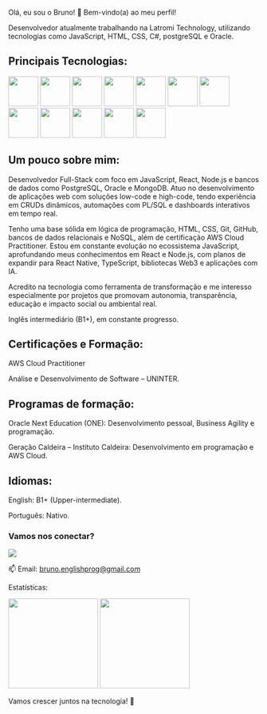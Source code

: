 Olá, eu sou o Bruno! :wave:
Bem-vindo(a) ao meu perfil!

Desenvolvedor atualmente trabalhando na Latromi Technology, utilizando tecnologias como JavaScript, HTML, CSS, C#, postgreSQL e Oracle.

## Principais Tecnologias:

<div> <img src="https://cdn.jsdelivr.net/gh/devicons/devicon/icons/javascript/javascript-plain.svg" width="60" height="60"/> <img src="https://cdn.jsdelivr.net/gh/devicons/devicon/icons/typescript/typescript-plain.svg" width="60" height="60"/> <img src="https://cdn.jsdelivr.net/gh/devicons/devicon/icons/react/react-original-wordmark.svg" width="60" height="60"/> <img src="https://cdn.jsdelivr.net/gh/devicons/devicon/icons/nodejs/nodejs-plain-wordmark.svg" width="60" height="60"/> <img src="https://cdn.jsdelivr.net/gh/devicons/devicon/icons/html5/html5-plain-wordmark.svg" width="60" height="60"/> <img src="https://cdn.jsdelivr.net/gh/devicons/devicon/icons/css3/css3-plain-wordmark.svg" width="60" height="60"/> <img src="https://cdn.jsdelivr.net/gh/devicons/devicon@latest/icons/csharp/csharp-original.svg" width="60" height="60"/> <img src="https://cdn.jsdelivr.net/gh/devicons/devicon/icons/postgresql/postgresql-plain-wordmark.svg" width="60" height="60"/> <img src="https://cdn.jsdelivr.net/gh/devicons/devicon@latest/icons/mongodb/mongodb-plain-wordmark.svg" width="60" height="60"/> <img src="https://cdn.jsdelivr.net/gh/devicons/devicon/icons/git/git-plain-wordmark.svg" width="60" height="60"/> <img src="https://cdn.jsdelivr.net/gh/devicons/devicon@latest/icons/amazonwebservices/amazonwebservices-plain-wordmark.svg" width="60" height="60"/> <img src="https://cdn.jsdelivr.net/gh/devicons/devicon@latest/icons/tensorflow/tensorflow-original.svg" width="60" height="60"/> </div>

## Um pouco sobre mim:

Desenvolvedor Full-Stack com foco em JavaScript, React, Node.js e bancos de dados como PostgreSQL, Oracle e MongoDB. Atuo no desenvolvimento de aplicações web com soluções low-code e high-code, tendo experiência em CRUDs dinâmicos, automações com PL/SQL e dashboards interativos em tempo real.

Tenho uma base sólida em lógica de programação, HTML, CSS, Git, GitHub, bancos de dados relacionais e NoSQL, além de certificação AWS Cloud Practitioner. Estou em constante evolução no ecossistema JavaScript, aprofundando meus conhecimentos em React e Node.js, com planos de expandir para React Native, TypeScript, bibliotecas Web3 e aplicações com IA.

Acredito na tecnologia como ferramenta de transformação e me interesso especialmente por projetos que promovam autonomia, transparência, educação e impacto social ou ambiental real.

Inglês intermediário (B1+), em constante progresso.

## Certificações e Formação:

AWS Cloud Practitioner

Análise e Desenvolvimento de Software – UNINTER.

## Programas de formação:
Oracle Next Education (ONE): Desenvolvimento pessoal, Business Agility e programação.

Geração Caldeira – Instituto Caldeira: Desenvolvimento em programação e AWS Cloud.

## Idiomas:
English: B1+ (Upper-intermediate).

Português: Nativo.

### Vamos nos conectar?

<a href="https://www.linkedin.com/in/bruno-santos-silveira/" target="_blank"><img src="https://img.shields.io/badge/-LinkedIn-%230077B5?style=for-the-badge&logo=linkedin&logoColor=white" target="_blank"></a>

📫 Email: bruno.englishprog@gmail.com

Estatísticas:

<img height="180em" src="https://github-readme-stats.vercel.app/api?username=bruno-ssilveira&show_icons=true&theme=tokyonight"> <img height="180em" src="https://github-readme-stats.vercel.app/api/top-langs/?username=bruno-ssilveira&layout=compact&theme=tokyonight">

Vamos crescer juntos na tecnologia! 🚀
